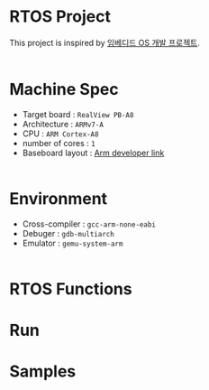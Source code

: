 # RTOS Project
This project is inspired by [임베디드 OS 개발 프로젝트](http://www.yes24.com/Product/Goods/84909414).<br><br>


# Machine Spec
* Target board : ```RealView PB-A8```
* Architecture : ```ARMv7-A```
* CPU          : ```ARM Cortex-A8```
* number of cores    : ```1```
* Baseboard layout : [Arm developer link](https://developer.arm.com/documentation/dui0417/d/hardware-description/pb-a8-architecture)<br><br>

# Environment
* Cross-compiler : ```gcc-arm-none-eabi```
* Debuger : ```gdb-multiarch```
* Emulator : ```gemu-system-arm```<br><br>


# RTOS Functions


# Run


# Samples
<img src> </img> 



 
